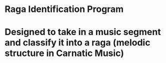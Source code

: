 # Raga Identification Program
# Designed to take in a music segment and classify it into a raga (melodic structure in Carnatic Music)
